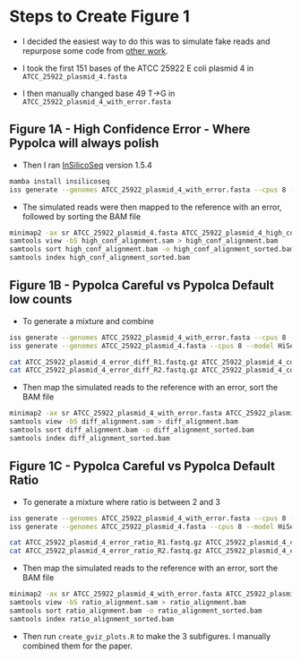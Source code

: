 # Steps to Create Figure 1

* I decided the easiest way to do this was to simulate fake reads and repurpose some code from [other work](https://github.com/gbouras13/CRS_Saureus_Evolutionary_Landscape).

* I took the first 151 bases of the ATCC 25922 E coli plasmid 4 in `ATCC_25922_plasmid_4.fasta`
* I then manually changed base 49 T->G in `ATCC_25922_plasmid_4_with_error.fasta`


## Figure 1A - High Confidence Error - Where Pypolca will always polish

* Then I ran [InSilicoSeq](https://doi.org/10.1093/bioinformatics/bty630) version 1.5.4

```bash
mamba install insilicoseq
iss generate --genomes ATCC_25922_plasmid_4_with_error.fasta --cpus 8 --model HiSeq  --compress --n_reads 10 --output ATCC_25922_plasmid_4_high_conf
```
* The simulated reads were then mapped to the reference with an error, followed by sorting the BAM file

```bash
minimap2 -ax sr ATCC_25922_plasmid_4.fasta ATCC_25922_plasmid_4_high_conf_R1.fastq.gz ATCC_25922_plasmid_4_high_conf_R2.fastq.gz > high_conf_alignment.sam
samtools view -bS high_conf_alignment.sam > high_conf_alignment.bam
samtools sort high_conf_alignment.bam -o high_conf_alignment_sorted.bam
samtools index high_conf_alignment_sorted.bam
```

## Figure 1B - Pypolca Careful vs Pypolca Default low counts 

* To generate a mixture and combine

```bash
iss generate --genomes ATCC_25922_plasmid_4_with_error.fasta --cpus 8 --model HiSeq  --compress --n_reads 5 --output ATCC_25922_plasmid_4_error_diff
iss generate --genomes ATCC_25922_plasmid_4.fasta --cpus 8 --model HiSeq  --compress --n_reads 2 --output ATCC_25922_plasmid_4_correct_diff

cat ATCC_25922_plasmid_4_error_diff_R1.fastq.gz ATCC_25922_plasmid_4_correct_diff_R1.fastq.gz > ATCC_25922_plasmid_4_combined_diff_R1.fastq.gz
cat ATCC_25922_plasmid_4_error_diff_R2.fastq.gz ATCC_25922_plasmid_4_correct_diff_R2.fastq.gz > ATCC_25922_plasmid_4_combined_diff_R2.fastq.gz
```
* Then map the simulated reads to the reference with an error, sort the BAM file

```bash
minimap2 -ax sr ATCC_25922_plasmid_4_with_error.fasta ATCC_25922_plasmid_4_combined_diff_R1.fastq.gz ATCC_25922_plasmid_4_combined_diff_R2.fastq.gz > diff_alignment.sam
samtools view -bS diff_alignment.sam > diff_alignment.bam
samtools sort diff_alignment.bam -o diff_alignment_sorted.bam
samtools index diff_alignment_sorted.bam
```

## Figure 1C - Pypolca Careful vs Pypolca Default Ratio 

* To generate a mixture where ratio is between 2 and 3

```bash
iss generate --genomes ATCC_25922_plasmid_4_with_error.fasta --cpus 8 --model HiSeq  --compress --n_reads 14 --output ATCC_25922_plasmid_4_error_ratio
iss generate --genomes ATCC_25922_plasmid_4.fasta --cpus 8 --model HiSeq  --compress --n_reads 5 --output ATCC_25922_plasmid_4_correct_ratio

cat ATCC_25922_plasmid_4_error_ratio_R1.fastq.gz ATCC_25922_plasmid_4_correct_ratio_R1.fastq.gz > ATCC_25922_plasmid_4_combined_ratio_R1.fastq.gz
cat ATCC_25922_plasmid_4_error_ratio_R2.fastq.gz ATCC_25922_plasmid_4_correct_ratio_R2.fastq.gz > ATCC_25922_plasmid_4_combined_ratio_R2.fastq.gz
```
* Then map the simulated reads to the reference with an error, sort the BAM file

```bash
minimap2 -ax sr ATCC_25922_plasmid_4_with_error.fasta ATCC_25922_plasmid_4_combined_ratio_R1.fastq.gz ATCC_25922_plasmid_4_combined_ratio_R2.fastq.gz > ratio_alignment.sam
samtools view -bS ratio_alignment.sam > ratio_alignment.bam
samtools sort ratio_alignment.bam -o ratio_alignment_sorted.bam
samtools index ratio_alignment_sorted.bam
```

* Then run `create_gviz_plots.R` to make the 3 subfigures. I manually combined them for the paper.